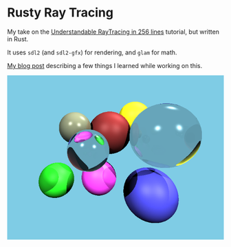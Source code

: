# Rusty Ray Tracing

My take on the [Understandable RayTracing in 256 lines](https://github.com/ssloy/tinyraytracer/wiki/Part-1:-understandable-raytracing) tutorial, but written in Rust.
 
It uses `sdl2` (and `sdl2-gfx`) for rendering, and `glam` for math.

[My blog post](https://dbusteed.github.io/ray-tracing-in-rust/) describing a few things I learned while working on this.

![demo-image](./images/demo.png)
